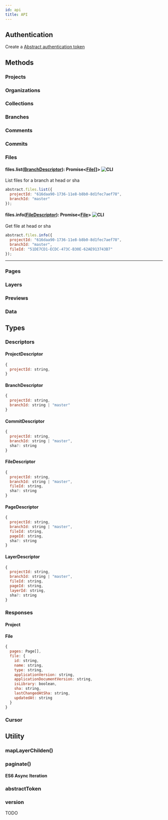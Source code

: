 ```yaml
---
id: api
title: API
---
```


[auto-blue]: https://img.shields.io/badge/AUTO-blue.svg
[cli-default]: https://img.shields.io/badge/CLI-lightgrey.svg
[api-default]: https://img.shields.io/badge/API-lightgrey.svg

## Authentication

Create a [Abstract authentication token](https://app.goabstract.com)

## Methods

### Projects

### Organizations

### Collections

### Branches

### Comments

### Commits

### Files

#### files.list([BranchDescriptor](#branchdescriptor)): Promise<[File](#file)[]> ![CLI][cli-default]

List files for a branch at head or sha

```js
abstract.files.list({
  projectId: "616daa90-1736-11e8-b8b0-8d1fec7aef78",
  branchId: "master"
});
```

#### files.info([FileDescriptor](#filedescriptor)): Promise<[File](#file)> ![CLI][cli-default]

Get file at head or sha

```js
abstract.files.info({
  projectId: "616daa90-1736-11e8-b8b0-8d1fec7aef78",
  branchId: "master",
  fileId: "51DE7CD1-ECDC-473C-B30E-62AE913743B7"
});
```
---

### Pages

### Layers

### Previews

### Data

## Types

### Descriptors

#### ProjectDescriptor

```js
{
  projectId: string,
}
```

#### BranchDescriptor

```js
{
  projectId: string,
  branchId: string | "master"
}
```

#### CommitDescriptor

```js
{
  projectId: string,
  branchId: string | "master",
  sha?: string
}
```

#### FileDescriptor

```js
{
  projectId: string,
  branchId: string | "master",
  fileId: string,
  sha?: string
}
```

#### PageDescriptor

```js
{
  projectId: string,
  branchId: string | "master",
  fileId: string,
  pageId: string,
  sha?: string
}
```

#### LayerDescriptor

```js
{
  projectId: string,
  branchId: string | "master",
  fileId: string,
  pageId: string,
  layerId: string,
  sha?: string
}
```

### Responses

#### Project
#### File

```js
{
  pages: Page[],
  file: {
    id: string,
    name: string,
    type: string,
    applicationVersion: string,
    applicationDocumentVersion: string,
    isLibrary: boolean,
    sha: string,
    lastChangedAtSha: string,
    updatedAt: string
  }
}
```

### Cursor

## Utility

### mapLayerChilden()

### paginate()

#### ES6 Async Iteration

### abstractToken

### version

TODO
